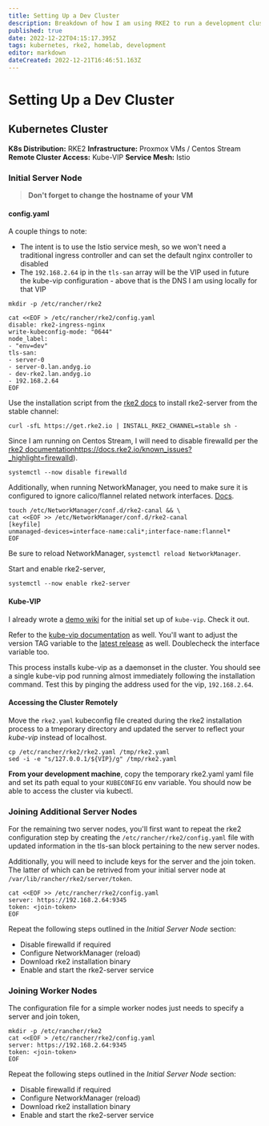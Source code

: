 ```yaml
---
title: Setting Up a Dev Cluster
description: Breakdown of how I am using RKE2 to run a development cluster in my homelab. 
published: true
date: 2022-12-22T04:15:17.395Z
tags: kubernetes, rke2, homelab, development
editor: markdown
dateCreated: 2022-12-21T16:46:51.163Z
---
```


# Setting Up a Dev Cluster

## Kubernetes Cluster

**K8s Distribution:** RKE2
**Infrastructure:** Proxmox VMs / Centos Stream 
**Remote Cluster Access:** Kube-VIP
**Service Mesh:** Istio 

### Initial Server Node

> **Don't forget to change the hostname of your VM**

#### config.yaml

A couple things to note: 

- The intent is to use the Istio service mesh, so we won't need a traditional ingress controller and can set the default nginx controller to disabled
- The `192.168.2.64` ip in the `tls-san` array will be the VIP used in future the kube-vip configuration - above that is the DNS I am using locally for that VIP

```
mkdir -p /etc/rancher/rke2

cat <<EOF > /etc/rancher/rke2/config.yaml
disable: rke2-ingress-nginx
write-kubeconfig-mode: "0644"
node_label: 
- "env=dev"
tls-san:
- server-0
- server-0.lan.andyg.io
- dev-rke2.lan.andyg.io
- 192.168.2.64
EOF
```

Use the installation script from the [rke2 docs](https://docs.rke2.io/upgrade/manual_upgrade?_highlight=channe#release-channels) to install rke2-server from the stable channel: 

```
curl -sfL https://get.rke2.io | INSTALL_RKE2_CHANNEL=stable sh -
```

Since I am running on Centos Stream, I will need to disable firewalld per the 
[rke2 documentation](/kubernetes/rke2/config-network-manager)https://docs.rke2.io/known_issues?_highlight=firewalld).

```
systemctl --now disable firewalld
```

Additionally, when running NetworkManager, you need to make sure it is configured to ignore calico/flannel related network interfaces. [Docs](https://docs.rke2.io/known_issues?_highlight=firewalld#networkmanager).

```
touch /etc/NetworkManager/conf.d/rke2-canal && \
cat <<EOF >> /etc/NetworkManager/conf.d/rke2-canal
[keyfile]
unmanaged-devices=interface-name:cali*;interface-name:flannel*
EOF
```

Be sure to reload NetworkManager, `systemctl reload NetworkManager`.

Start and enable rke2-server,

```
systemctl --now enable rke2-server
```

#### Kube-VIP

I already wrote a [demo wiki](https://github.com/andygodish/wikijs-storage/blob/main/kubernetes/kube-vip/kubevip-demo.md) for the initial set up of `kube-vip`. Check it out. 

Refer to the [kube-vip documentation](https://kube-vip.io/) as well. You'll want to adjust the version TAG variable to the [latest release](https://github.com/kube-vip/kube-vip/releases) as well. Doublecheck the interface variable too.

This process installs kube-vip as a daemonset in the cluster. You should see a single kube-vip pod running almost immediately following the installation command. Test this by pinging the address used for the vip, `192.168.2.64`.

#### Accessing the Cluster Remotely

Move the `rke2.yaml` kubeconfig file created during the rke2 installation process to a tmeporary directory and updated the server to reflect your *kube-vip* instead of localhost. 

```
cp /etc/rancher/rke2/rke2.yaml /tmp/rke2.yaml
sed -i -e "s/127.0.0.1/${VIP}/g" /tmp/rke2.yaml
```

**From your development machine**, copy the temporary rke2.yaml yaml file and set its path equal to your `KUBECONFIG` env variable. You should now be able to access the cluster via kubectl.  

### Joining Additional Server Nodes

For the remaining two server nodes, you'll first want to repeat the rke2 configuration step by creating the `/etc/rancher/rke2/config.yaml` file with updated information in the tls-san block pertaining to the new server nodes. 

Additionally, you will need to include keys for the server and the join token. The latter of which can be retrived from your initial server node at `/var/lib/rancher/rke2/server/token`.

```
cat <<EOF >> /etc/rancher/rke2/config.yaml
server: https://192.168.2.64:9345
token: <join-token>
EOF
```

Repeat the following steps outlined in the *Initial Server Node* section: 
- Disable firewalld if required
- Configure NetworkManager (reload)
- Download rke2 installation binary
- Enable and start the rke2-server service

### Joining Worker Nodes

The configuration file for a simple worker nodes just needs to specify a server and join token,

```
mkdir -p /etc/rancher/rke2
cat <<EOF > /etc/rancher/rke2/config.yaml
server: https://192.168.2.64:9345
token: <join-token>
EOF
```

Repeat the following steps outlined in the *Initial Server Node* section: 
- Disable firewalld if required
- Configure NetworkManager (reload)
- Download rke2 installation binary
- Enable and start the rke2-server service